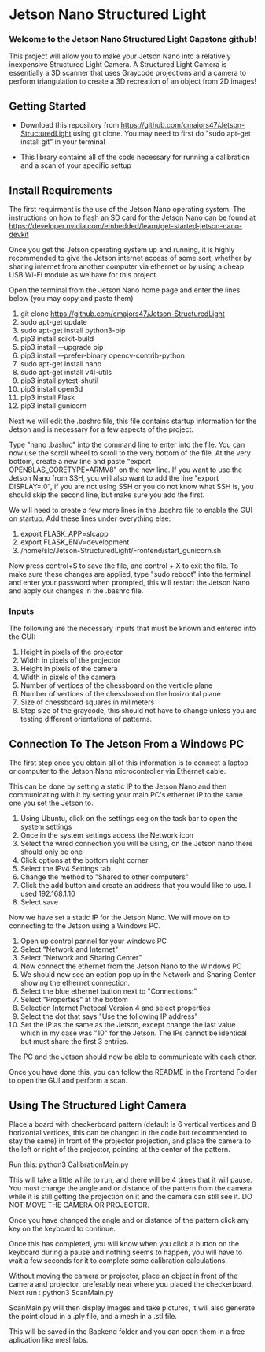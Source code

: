 # Jetson Nano Structured Light
### Welcome to the Jetson Nano Structured Light Capstone github! 

This project will allow you to make your Jetson Nano into a relatively inexpensive Structured Light Camera. A Structured Light Camera is essentially a 3D scanner that uses Graycode projections and a camera to perform triangulation to create a 3D recreation of an object from 2D images!

## Getting Started
* Download this repository from https://github.com/cmajors47/Jetson-StructuredLight using git clone. You may need to first do "sudo apt-get install git" in your terminal

* This library contains all of the code necessary for running a calibration and a scan of your specific settup


## Install Requirements

The first requirment is the use of the Jetson Nano operating system. The instructions on how to flash an SD card for the Jetson Nano can be found at https://developer.nvidia.com/embedded/learn/get-started-jetson-nano-devkit

Once you get the Jetson operating system up and running, it is highly recommended to give the Jetson internet access of some sort, whether by sharing internet from another computer via ethernet or by using a cheap USB Wi-Fi module as we have for this project.

Open the terminal from the Jetson Nano home page and enter the lines below (you may copy and paste them)

1. git clone https://github.com/cmajors47/Jetson-StructuredLight
2. sudo apt-get update
3. sudo apt-get install python3-pip
4. pip3 install scikit-build
5. pip3 install --upgrade pip
6. pip3 install --prefer-binary opencv-contrib-python
7. sudo apt-get install nano
8. sudo apt-get install v4l-utils
9. pip3 install pytest-shutil
10. pip3 install open3d
11. pip3 install Flask
12. pip3 install gunicorn

Next we will edit the .bashrc file, this file contains startup information for the Jetson and is necessary for a few aspects of the project.

Type "nano .bashrc" into the command line to enter into the file. You can now use the scroll wheel to scroll to the very bottom of the file. At the very bottom, create a new line and paste "export OPENBLAS_CORETYPE=ARMV8" on the new line. If you want to use the Jetson Nano from SSH, you will also want to add the line "export DISPLAY=:0", if you are not using SSH or you do not know what SSH is, you should skip the second line, but make sure you add the first.

We will need to create a few more lines in the .bashrc file to enable the GUI on startup. Add these lines under everything else:

1. export FLASK_APP=slcapp
2. export FLASK_ENV=development
3. /home/slc/Jetson-StructuredLight/Frontend/start_gunicorn.sh

Now press control+S to save the file, and control + X to exit the file. To make sure these changes are applied, type "sudo reboot" into the terminal and enter your password when prompted, this will restart the Jetson Nano and apply our changes in the .bashrc file.

### Inputs

The following are the necessary inputs that must be known and entered into the GUI:
1. Height in pixels of the projector
2. Width in pixels of the projector
3. Height in pixels of the camera
4. Width in pixels of the camera
5. Number of vertices of the chessboard on the verticle plane
6. Number of vertices of the chessboard on the horizontal plane
7. Size of chessboard squares in milimeters
8. Step size of the graycode, this should not have to change unless you are testing different orientations of patterns.


## Connection To The Jetson From a Windows PC

The first step once you obtain all of this information is to connect a laptop or computer to the Jetson Nano microcontroller via Ethernet cable.

This can be done by setting a static IP to the Jetson Nano and then communicating with it by setting your main PC's ethernet IP to the same one you set the Jetson to.

1. Using Ubuntu, click on the settings cog on the task bar to open the system settings
2. Once in the system settings access the Network icon
3. Select the wired connection you will be using, on the Jetson nano there should only be one
4. Click options at the bottom right corner
5. Select the IPv4 Settings tab
6. Change the method to "Shared to other computers"
7. Click the add button and create an address that you would like to use. I used 192.168.1.10
8. Select save

Now we have set a static IP for the Jetson Nano. We will move on to connecting to the Jetson using a Windows PC. 

1. Open up control pannel for your windows PC
2. Select "Network and Internet"
3. Select "Network and Sharing Center"
4. Now connect the ethernet from the Jetson Nano to the Windows PC
5. We should now see an option pop up in the Network and Sharing Center showing the ethernet connection.
6. Select the blue ethernet button next to "Connections:"
7. Select "Properties" at the bottom
8. Selection Internet Protocal Version 4 and select properties
9. Select the dot that says "Use the following IP address"
10. Set the IP as the same as the Jetson, except change the last value which in my case was "10" for the Jetson. The IPs cannot be identical but must share the first 3 entries.

The PC and the Jetson should now be able to communicate with each other.

Once you have done this, you can follow the README in the Frontend Folder to open the GUI and perform a scan.


## Using The Structured Light Camera

Place a board with checkerboard pattern (default is 6 vertical vertices and 8 horizontal vertices, this can be changed in the code but recommended to stay the same) in front of the projector projection, and place the camera to the left or right of the projector, pointing at the center of the pattern. 

Run this: python3 CalibrationMain.py

This will take a little while to run, and there will be 4 times that it will pause. You must change the angle and or distance of the pattern from the camera while it is still getting the projection on it and the camera can still see it. DO NOT MOVE THE CAMERA OR PROJECTOR.

Once you have changed the angle and or distance of the pattern click any key on the keyboard to continue.

Once this has completed, you will know when you click a button on the keyboard during a pause and nothing seems to happen, you will have to wait a few seconds for it to complete some calibration calculations.

Without moving the camera or projector, place an object in front of the camera and projector, preferably near where you placed the checkerboard. Next run : python3 ScanMain.py

ScanMain.py will then display images and take pictures, it will also generate the point cloud in a .ply file, and a mesh in a .stl file. 

This will be saved in the Backend folder and you can open them in a free aplication like meshlabs. 

